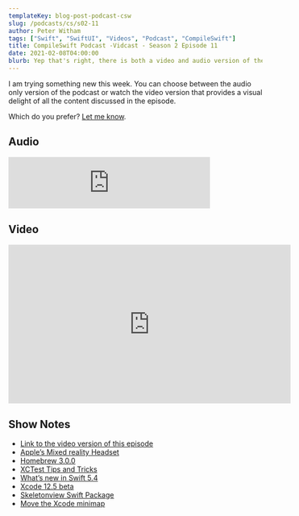 ```yaml
---
templateKey: blog-post-podcast-csw
slug: /podcasts/cs/s02-11
author: Peter Witham
tags: ["Swift", "SwiftUI", "Videos", "Podcast", "CompileSwift"]
title: CompileSwift Podcast -Vidcast - Season 2 Episode 11
date: 2021-02-08T04:00:00
blurb: Yep that's right, there is both a video and audio version of the podcast this time around. I'm trying something new.
---
```


I am trying something new this week. You can choose between the audio only version of the podcast or watch the video version that provides a visual delight of all the content discussed in the episode.

Which do you prefer? [Let me know](https://compileswift.com/).

## Audio
<iframe src="https://anchor.fm/compileswift/embed/episodes/Xcode-12-5-Beta--Swift-5-4--Testing-Tips--SwiftUI-Loops--Homebrew-3-0-0-eq36pp" height="102px" width="400px" frameborder="0" scrolling="no"></iframe>

## Video
<iframe width="560" height="315" src="https://www.youtube.com/embed/HCDMx8G_nM0" frameborder="0" allow="accelerometer; autoplay; clipboard-write; encrypted-media; gyroscope; picture-in-picture" allowfullscreen></iframe>

## Show Notes
- [Link to the video version of this episode](https://youtu.be/HCDMx8G_nM0)
- [Apple’s Mixed reality Headset](https://9to5mac.com/2021/02/04/apple-mixed-reality-headset/)
- [Homebrew 3.0.0](https://brew.sh/2021/02/05/homebrew-3.0.0/)
- [XCTest Tips and Tricks](https://masilotti.com/xctest-tips-and-tricks/)
- [What’s new in Swift 5.4](https://www.hackingwithswift.com/articles/228/whats-new-in-swift-5-4)
- [Xcode 12.5 beta](https://developer.apple.com/documentation/xcode-release-notes/xcode-12_5-beta-release-notes/)
- [Skeletonview Swift Package](https://github.com/Juanpe/SkeletonView)
- [Move the Xcode minimap](https://www.youtube.com/watch?v=TVCOsX2bad4)
